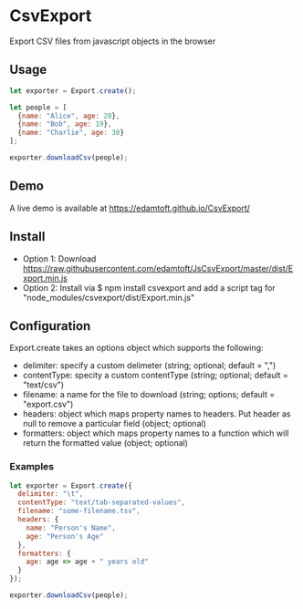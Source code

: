 # CsvExport
Export CSV files from javascript objects in the browser

## Usage
```javascript
let exporter = Export.create();

let people = [
  {name: "Alice", age: 20},
  {name: "Bob", age: 19},
  {name: "Charlie", age: 30}
];

exporter.downloadCsv(people);

```

## Demo

A live demo is available at https://edamtoft.github.io/CsvExport/

## Install

* Option 1: Download https://raw.githubusercontent.com/edamtoft/JsCsvExport/master/dist/Export.min.js
* Option 2: Install via $ npm install csvexport and add a script tag for "node_modules/csvexport/dist/Export.min.js"

## Configuration
Export.create takes an options object which supports the following:

* delimiter: specify a custom delimeter (string; optional; default = ",")
* contentType: specity a custom contentType (string; optional; default = "text/csv")
* filename: a name for the file to download (string; options; default = "export.csv")
* headers: object which maps property names to headers. Put header as null to remove a particular field (object; optional)
* formatters: object which maps property names to a function which will return the formatted value (object; optional)

### Examples
```javascript
let exporter = Export.create({
  delimiter: "\t",
  contentType: "text/tab-separated-values",
  filename: "some-filename.tsv",
  headers: {
    name: "Person's Name",
    age: "Person's Age"
  },
  formatters: {
    age: age => age + " years old"
  }
});

exporter.downloadCsv(people);
```
